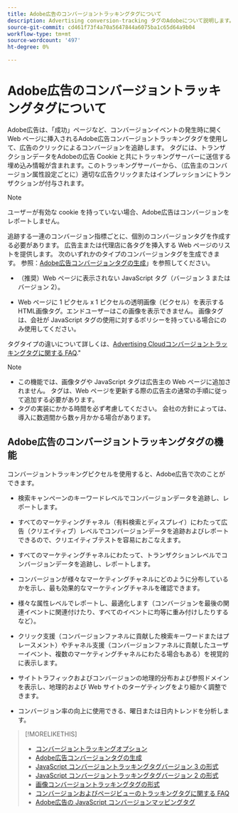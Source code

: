```yaml
---
title: Adobe広告のコンバージョントラッキングタグについて
description: Advertising conversion-tracking タグのAdobeについて説明します。
source-git-commit: cd461f73f4a70a5647844a6075ba1c65d64a9b04
workflow-type: tm+mt
source-wordcount: '497'
ht-degree: 0%

---
```


# Adobe広告のコンバージョントラッキングタグについて

Adobe広告は、「成功」ページなど、コンバージョンイベントの発生時に開く Web ページに挿入されるAdobe広告コンバージョントラッキングタグを使用して、広告のクリックによるコンバージョンを追跡します。 タグには、トランザクションデータをAdobeの広告 Cookie と共にトラッキングサーバーに送信する埋め込み情報が含まれます。このトラッキングサーバーから、（広告主のコンバージョン属性設定ごとに）適切な広告クリックまたはインプレッションにトランザクションが付与されます。

>[!NOTE]
>
>ユーザーが有効な cookie を持っていない場合、Adobe広告はコンバージョンをレポートしません。

追跡する一連のコンバージョン指標ごとに、個別のコンバージョンタグを作成する必要があります。 広告主または代理店に各タグを挿入する Web ページのリストを提供します。 次のいずれかのタイプのコンバージョンタグを生成できます。 参照：[Adobe広告コンバージョンタグの生成](/help/search-social-commerce/tools/conversion-tag-generate.md)」を参照してください。

* （推奨）Web ページに表示されない JavaScript タグ（バージョン 3 またはバージョン 2）。

* Web ページに 1 ピクセル x 1 ピクセルの透明画像（ピクセル）を表示するHTML画像タグ。エンドユーザーはこの画像を表示できません。 画像タグは、会社が JavaScript タグの使用に対するポリシーを持っている場合にのみ使用してください。

タグタイプの違いについて詳しくは、[Advertising Cloudコンバージョントラッキングタグに関する FAQ](/help/search-social-commerce/tracking/faqs-conversion-page-view-tracking-tags.md).&quot;

>[!NOTE]
>
>* この機能では、画像タグや JavaScript タグは広告主の Web ページに追加されません。 タグは、Web ページを更新する際の広告主の通常の手順に従って追加する必要があります。
>* タグの実装にかかる時間を必ず考慮してください。 会社の方針によっては、導入に数週間から数ヶ月かかる場合があります。


## Adobe広告のコンバージョントラッキングタグの機能

コンバージョントラッキングピクセルを使用すると、Adobe広告で次のことができます。

* 検索キャンペーンのキーワードレベルでコンバージョンデータを追跡し、レポートします。

* すべてのマーケティングチャネル（有料検索とディスプレイ）にわたって広告（クリエイティブ）レベルでコンバージョンデータを追跡およびレポートできるので、クリエイティブテストを容易におこなえます。

* すべてのマーケティングチャネルにわたって、トランザクションレベルでコンバージョンデータを追跡し、レポートします。

* コンバージョンが様々なマーケティングチャネルにどのように分布しているかを示し、最も効果的なマーケティングチャネルを確認できます。

* 様々な属性レベルでレポートし、最適化します（コンバージョンを最後の関連イベントに関連付けたり、すべてのイベントに均等に重み付けしたりするなど）。

* クリック支援（コンバージョンファネルに貢献した検索キーワードまたはプレースメント）やチャネル支援（コンバージョンファネルに貢献したユーザーイベント、複数のマーケティングチャネルにわたる場合もある）を視覚的に表示します。

* サイトトラフィックおよびコンバージョンの地理的分布および参照ドメインを表示し、地理的および Web サイトのターゲティングをより細かく調整できます。

* コンバージョン率の向上に使用できる、曜日または日内トレンドを分析します。

>[!MORELIKETHIS]
>
>* [コンバージョントラッキングオプション](conversion-tracking-about.md)
>* [Adobe広告コンバージョンタグの生成](/help/search-social-commerce/tools/conversion-tag-generate.md)
>* [JavaScript コンバージョントラッキングタグバージョン 3 の形式](format-conversion-tag-jsv3.md)
>* [JavaScript コンバージョントラッキングタグバージョン 2 の形式](format-conversion-tag-jsv2.md)
>* [画像コンバージョントラッキングタグの形式](format-conversion-tag-image.md)
>* [コンバージョンおよびページビューのトラッキングタグに関する FAQ](faqs-conversion-page-view-tracking-tags.md)
>* [Adobe広告の JavaScript コンバージョンマッピングタグ](/help/search-social-commerce/tracking/itp-conversion-mapping-tag.md)

